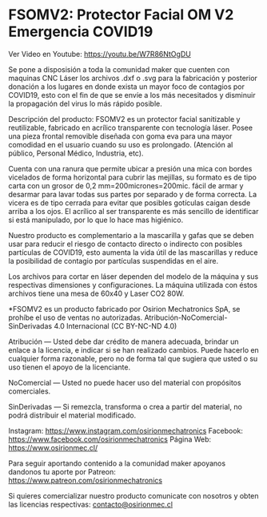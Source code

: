 # FSOMV2: Protector Facial OM V2 Emergencia COVID19 

Ver Video en Youtube:
https://youtu.be/W7R86NtOgDU

Se pone a disposisión a toda la comunidad maker que cuenten con maquinas CNC Láser los archivos .dxf o .svg para la fabricación y posterior donación a los lugares en donde exista un mayor foco de contagios por COVID19, esto con el fin de que se envíe a los más necesitados y disminuir la propagación del virus lo más rápido posible.

Descripción del producto:
FSOMV2 es un protector facial sanitizable y reutilizable, fabricado en acrílico transparente con tecnología láser. Posee una pieza frontal removible diseñada con goma eva para una mayor comodidad en el usuario cuando su uso es prolongado. (Atención al público, Personal Médico, Industria, etc).

Cuenta con una ranura que permite ubicar a presión una mica con bordes vicelados de forma horizontal para cubrir las mejillas, su formato es de tipo carta con un grosor de 0,2 mm=200micrones=200mic. fácil de armar y desarmar para lavar todas sus partes por separado y de forma correcta.
La vicera es de tipo cerrada para evitar que posibles gotículas caigan desde arriba a los ojos. El acrílico al ser transparente es más sencillo de identificar si está manipulado, por lo que lo hace mas higiénico.

Nuestro producto es complementario a la mascarilla y gafas que se deben usar para reducir el riesgo de contacto directo o indirecto con posibles partículas de COVID19, esto aumenta la vida útil de las mascarillas y reduce la posibilidad de contagio por partículas suspendidas en el aire.

Los archivos para cortar en láser dependen del modelo de la máquina y sus respectivas dimensiones y configuraciones. La máquina utilizada con éstos archivos tiene una mesa de 60x40 y Laser CO2 80W.

*FSOMV2 es un producto fabricado por Osirion Mechatronics SpA, se prohíbe el uso de ventas no autorizadas.
Atribución-NoComercial-SinDerivadas 4.0 Internacional (CC BY-NC-ND 4.0)

Atribución — Usted debe dar crédito de manera adecuada, brindar un enlace a la licencia, e indicar si se han realizado cambios. Puede hacerlo en cualquier forma razonable, pero no de forma tal que sugiera que usted o su uso tienen el apoyo de la licenciante.

NoComercial — Usted no puede hacer uso del material con propósitos comerciales.

SinDerivadas — Si remezcla, transforma o crea a partir del material, no podrá distribuir el material modificado.

Instagram: https://www.instagram.com/osirionmechatronics
Facebook: https://www.facebook.com/osirionmechatronics
Página Web: https://www.osirionmec.cl/

Para seguir aportando contenido a la comunidad maker apoyanos dandonos tu aporte por Patreon: 
https://www.patreon.com/osirionmechatronics 

Si quieres comercializar nuestro producto comunicate con nosotros y obten las licencias respectivas:
contacto@osirionmec.cl
